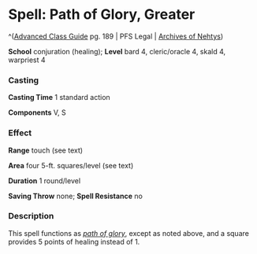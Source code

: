 # Spell: Path of Glory, Greater

^([Advanced Class Guide][ss-greater-path-of-glory] pg. 189 | PFS Legal | [Archives of Nehtys][sn-greater-path-of-glory])

**School** conjuration (healing); **Level** bard 4, cleric/oracle 4, skald 4, warpriest 4

### Casting

**Casting Time** 1 standard action  

**Components** V, S

### Effect

**Range** touch (see text)  

**Area** four 5-ft. squares/level (see text)  

**Duration** 1 round/level  

**Saving Throw** none; **Spell Resistance** no

### Description

This spell functions as _[path of glory]_, except as noted above, and a square provides 5 points of healing instead of 1.

[ss-greater-path-of-glory]: http://paizo.com/products/btpy978v
[sn-greater-path-of-glory]: http://www.archivesofnethys.com/SpellDisplay.aspx?ItemName=Path%20of%20Glory%2C%20Greater
[path of glory]: http://www.archivesofnethys.com/SpellDisplay.aspx?ItemName=path%20of%20glory